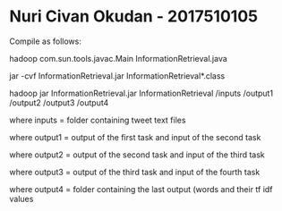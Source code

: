 # Nuri Civan Okudan - 2017510105

Compile as follows:

hadoop com.sun.tools.javac.Main InformationRetrieval.java

jar -cvf InformationRetrieval.jar InformationRetrieval*.class

hadoop jar InformationRetrieval.jar InformationRetrieval /inputs /output1 /output2 /output3 /output4

where inputs = folder containing tweet text files

where output1 = output of the first task and input of the second task

where output2 = output of the second task and input of the third task

where output3 = output of the third task and input of the fourth task

where output4 = folder containing the last output (words and their tf idf values
